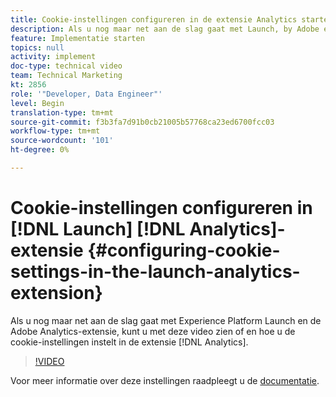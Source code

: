 ```yaml
---
title: Cookie-instellingen configureren in de extensie Analytics starten
description: Als u nog maar net aan de slag gaat met Launch, by Adobe en de Adobe Analytics-extensie, kunt u met deze video zien of en hoe u de cookie-instellingen kunt instellen in de extensie Analytics.
feature: Implementatie starten
topics: null
activity: implement
doc-type: technical video
team: Technical Marketing
kt: 2856
role: '"Developer, Data Engineer"'
level: Begin
translation-type: tm+mt
source-git-commit: f3b3fa7d91b0cb21005b57768ca23ed6700fcc03
workflow-type: tm+mt
source-wordcount: '101'
ht-degree: 0%

---
```



# Cookie-instellingen configureren in [!DNL Launch] [!DNL Analytics]-extensie {#configuring-cookie-settings-in-the-launch-analytics-extension}

Als u nog maar net aan de slag gaat met Experience Platform Launch en de Adobe Analytics-extensie, kunt u met deze video zien of en hoe u de cookie-instellingen instelt in de extensie [!DNL Analytics].

>[!VIDEO](https://video.tv.adobe.com/v/27212/?quality=9)

Voor meer informatie over deze instellingen raadpleegt u de [documentatie](https://docs.adobelaunch.com/extension-reference/web/adobe-analytics-extension#cookies).
